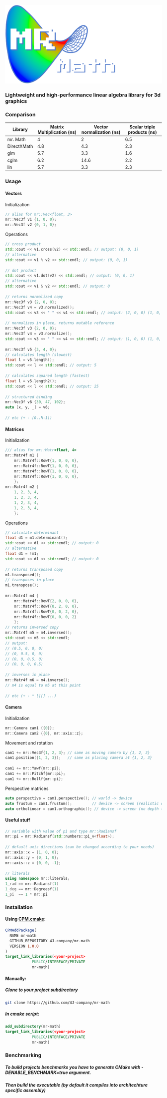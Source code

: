 ![mr. Math](./mr-math-logo.png) 
### Lightweight and high-performance linear algebra library for 3d graphics

### Comparison
| Library      | Matrix Multiplication (ns) | Vector normalization (ns) | Scalar triple products (ns) |
|--------------|----------------------------|---------------------------|-----------------------------|
| mr. Math     |              4             |             2             |            6.5              |
| DirectXMath  |            4.8             |           4.3             |            2.3              |
| glm          |            5.7             |           3.3             |            1.6              |
| cglm         |            6.2             |          14.6             |            2.2              |
| lin          |            5.7             |           3.3             |            2.3              |

### Usage
#### Vectors
Initialization
```cpp
// alias for mr::Vec<float, 3>
mr::Vec3f v1 {1, 0, 0};
mr::Vec3f v2 {0, 1, 0};
```
Operations
```cpp
// cross product
std::cout << v1.cross(v2) << std::endl; // output: (0, 0, 1)
// alternative
std::cout << v1 % v2 << std::endl; // output: (0, 0, 1)

// dot product
std::cout << v1.dot(v2) << std::endl; // output: (0, 0, 1)
// alternative
std::cout << v1 & v2 << std::endl; // output: 0

// returns normalized copy
mr::Vec3f v3 {2, 0, 0};
mr::Vec3f v4 = v3.normalized();
std::cout << v3 << " " << v4 << std::endl; // output: (2, 0, 0) (1, 0, 0)

// normalizes in place, returns mutable reference
mr::Vec3f v3 {2, 0, 0};
mr::Vec3f v4 = v3.normalize();
std::cout << v3 << " " << v4 << std::endl; // output: (1, 0, 0) (1, 0, 0)

mr::Vec3f v5 {3, 4, 0};
// calculates length (slowest)
float l = v5.length();
std::cout << l << std::endl; // output: 5

// calculates squared length (fastest)
float l = v5.length2();
std::cout << l << std::endl; // output: 25

// structured binding
mr::Vec3f v6 {30, 47, 102};
auto [x, y, _] = v6;

// etc (+ - [0..N-1])
```

#### Matrices
Initialization
```cpp
/// alias for mr::Matr<float, 4>
mr::Matr4f m1 {
    mr::Matr4f::RowT{1, 0, 0, 0},
    mr::Matr4f::RowT{1, 0, 0, 0},
    mr::Matr4f::RowT{1, 0, 0, 0},
    mr::Matr4f::RowT{1, 0, 0, 0},
    };
mr::Matr4f m2 {
    1, 2, 3, 4,
    1, 2, 3, 4,
    1, 2, 3, 4,
    1, 2, 3, 4,
    };
```
Operations
```cpp
// calculate determinant
float d1 = m1.determinant();
std::cout << d1 << std::endl; // output: 0
// alternative
float d1 = !m1;
std::cout << d1 << std::endl; // output: 0

// returns transposed copy
m1.transposed();
// transposes in place
m1.transpose();

mr::Matr4f m4 {
    mr::Matr4f::RowT{2, 0, 0, 0},
    mr::Matr4f::RowT{0, 2, 0, 0},
    mr::Matr4f::RowT{0, 0, 2, 0},
    mr::Matr4f::RowT{0, 0, 0, 2}
    };
// returns inversed copy
mr::Matr4f m5 = m4.inversed();
std::cout << m5 << std::endl;
// output:
// (0.5, 0, 0, 0)
// (0, 0.5, 0, 0)
// (0, 0, 0.5, 0)
// (0, 0, 0, 0.5)

// inverses in place
mr::Matr4f m6 = m4.inverse();
// m4 is equal to m5 at this point

// etc (+ - * [][] ...)
```
#### Camera
Initialization
```cpp
mr::Camera cam1 {{0}};
mr::Camera cam2 {{0}, mr::axis::z};
```

Movement and rotation
```cpp
cam1 += mr::Vec3f{1, 2, 3}; // same as moving camera by {1, 2, 3}
cam1.position({1, 2, 3});   // same as placing camera at {1, 2, 3}

cam1 += mr::Yawf{mr::pi};
cam1 += mr::Pitchf{mr::pi};
cam1 += mr::Rollf{mr::pi};
```

Perspective matrices
```cpp
auto perspective = cam1.perspective(); // world -> device
auto frustum = cam1.frustum();         // device -> screen (realistic depth perseption)
auto ortholinear = cam1.orthographic(); // device -> screen (no depth to size corelation)
```

#### Useful stuff
```cpp
// variable with value of pi and type mr::Radiansf
mr::pi = mr::Radiansf(std::numbers::pi_v<float>);

// default axis directions (can be changed according to your needs)
mr::axis::x = {1, 0, 0};
mr::axis::y = {0, 1, 0};
mr::axis::z = {0, 0, -1};

// literals
using namespace mr::literals;
1_rad == mr::Radiansf(1)
1_deg == mr::Degreesf(1)
1_pi  == 1 * mr::pi
```

### Installation
#### Using [CPM.cmake](https://github.com/cpm-cmake/CPM.cmake):
```cmake
CPMAddPackage(
  NAME mr-math
  GITHUB_REPOSITORY 4J-company/mr-math
  VERSION 1.0.0
)
target_link_libraries(<your-project>
            PUBLIC/INTERFACE/PRIVATE
            mr-math)
```
#### Manually:
##### Clone to your project subdirectory
```bash
git clone https://github.com/4J-company/mr-math
```
##### In cmake script:
```cmake
add_subdirectory(mr-math)
target_link_libraries(<your-project>
            PUBLIC/INTERFACE/PRIVATE
            mr-math)
```

### Benchmarking
##### To build projects benchmarks you have to generate CMake with -DENABLE_BENCHMARK=true argument.
##### Then build the executable (by default it compiles into architechture specific assembly)


